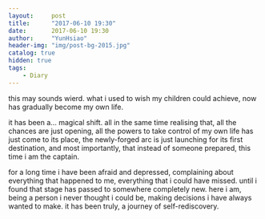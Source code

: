 ```yaml
---
layout:     post
title:      "2017-06-10 19:30"
date:       2017-06-10 19:30
author:     "YunHsiao"
header-img: "img/post-bg-2015.jpg"
catalog: true
hidden: true
tags:
    - Diary
---
```

this may sounds wierd. what i used to wish my children could achieve, now has gradually become my own life.

it has been a... magical shift. all in the same time realising that, all the chances are just opening, all the powers to take control of my own life has just come to its place, the newly-forged arc is just launching for its first destination, and most importantly, that instead of someone prepared, this time i am the captain.

for a long time i have been afraid and depressed, complaining about everything that happened to me, everything that i could have missed. until i found that stage has passed to somewhere completely new. here i am, being a person i never thought i could be, making decisions i have always wanted to make. it has been truly, a journey of self-rediscovery.